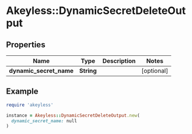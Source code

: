 # Akeyless::DynamicSecretDeleteOutput

## Properties

| Name | Type | Description | Notes |
| ---- | ---- | ----------- | ----- |
| **dynamic_secret_name** | **String** |  | [optional] |

## Example

```ruby
require 'akeyless'

instance = Akeyless::DynamicSecretDeleteOutput.new(
  dynamic_secret_name: null
)
```

